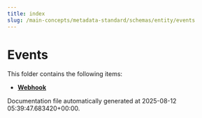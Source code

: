```yaml
---
title: index
slug: /main-concepts/metadata-standard/schemas/entity/events
---
```


# Events

This folder contains the following items:

- [**Webhook**](/main-concepts/metadata-standard/schemas/entity/events/webhook)


Documentation file automatically generated at 2025-08-12 05:39:47.683420+00:00.
